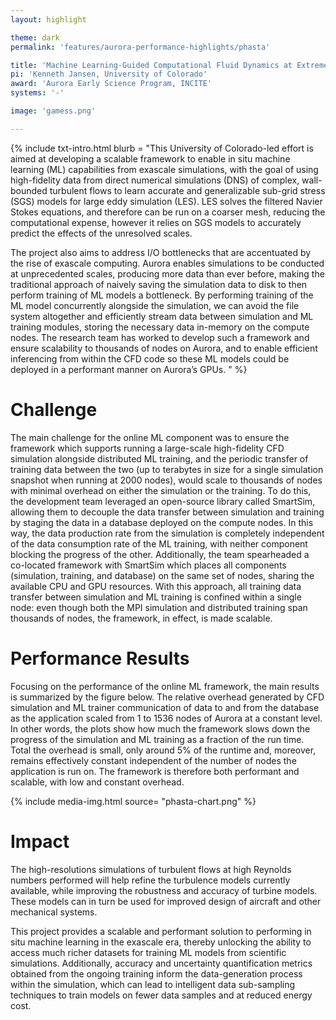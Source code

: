 ```yaml
---
layout: highlight

theme: dark
permalink: 'features/aurora-performance-highlights/phasta'

title: 'Machine Learning-Guided Computational Fluid Dynamics at Extreme Scales'
pi: 'Kenneth Jansen, University of Colorado'
award: 'Aurora Early Science Program, INCITE'
systems: '-'

image: 'gamess.png' 

---
```


{% include txt-intro.html 
    blurb = "This University of Colorado-led effort is aimed at developing a scalable framework to enable in situ machine learning (ML) capabilities from exascale simulations, with the goal of using high-fidelity data from direct numerical simulations (DNS) of complex, wall-bounded turbulent flows to learn accurate and generalizable sub-grid stress (SGS) models for large eddy simulation (LES). LES solves the filtered Navier Stokes equations, and therefore can be run on a coarser mesh, reducing the computational expense, however it relies on SGS models to accurately predict the effects of the unresolved scales.

The project also aims to address I/O bottlenecks that are accentuated by the rise of exascale computing. Aurora enables simulations to be conducted at unprecedented scales, producing more data than ever before, making the traditional approach of naively saving the simulation data to disk to then perform training of ML models a bottleneck. By performing training of the ML model concurrently alongside the simulation, we can avoid the file system altogether and efficiently stream data between simulation and ML training modules, storing the necessary data in-memory on the compute nodes. The research team has worked to develop such a framework and ensure scalability to thousands of nodes on Aurora, and to enable efficient inferencing from within the CFD code so these ML models could be deployed in a performant manner on Aurora’s GPUs.
"
%}



# Challenge
The main challenge for the online ML component was to ensure the framework which supports running a large-scale high-fidelity CFD simulation alongside distributed ML training, and the periodic transfer of training data between the two (up to terabytes in size for a single simulation snapshot when running at 2000 nodes), would scale to thousands of nodes with minimal overhead on either the simulation or the training. To do this, the development team leveraged an open-source library called SmartSim, allowing them to decouple the data transfer between simulation and training by staging the data in a database deployed on the compute nodes. In this way, the data production rate from the simulation is completely independent of the data consumption rate of the ML training, with neither component blocking the progress of the other. Additionally, the team spearheaded a co-located framework with SmartSim which places all components (simulation, training, and database) on the same set of nodes, sharing the available CPU and GPU resources. With this approach, all training data transfer between simulation and ML training is confined within a single node: even though both the MPI simulation and distributed training span thousands of nodes, the framework, in effect, is made scalable.


# Performance Results
Focusing on the performance of the online ML framework, the main results is summarized by the figure below. The relative overhead generated by CFD simulation and ML trainer communication of data to and from the database as the application scaled from 1 to 1536 nodes of Aurora at a constant level. In other words, the plots show how much the framework slows down the progress of the simulation and ML training as a fraction of the run time. Total the overhead is small, only around 5% of the runtime and, moreover, remains effectively constant independent of the number of nodes the application is run on. The framework is therefore both performant and scalable, with low and constant overhead.

{% include media-img.html
   source= "phasta-chart.png"
%}

# Impact
The high-resolutions simulations of turbulent flows at high Reynolds numbers performed will help refine the turbulence models currently available, while improving the robustness and accuracy of turbine models. These models can in turn be used for improved design of aircraft and other mechanical systems.

This project provides a scalable and performant solution to performing in situ machine learning in the exascale era, thereby unlocking the ability to access much richer datasets for training ML models from scientific simulations. Additionally, accuracy and uncertainty quantification metrics obtained from the ongoing training inform the data-generation process within the simulation, which can lead to intelligent data sub-sampling techniques to train models on fewer data samples and at reduced energy cost.

